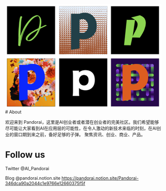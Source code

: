 <img src="https://github.com/wenhanweime/PandorAI/blob/main/Pandorai.png" alt="avatar" >
# About 

欢迎来到 Pandorai，这里是AI创业者或者潜在创业者的完美社区。我们希望能够尽可能让大家看到AI在应用层的可能性，在令人激动的新技术来临的时刻，在AI创业的窗口期到来之前，备好足够的子弹。
聚焦资讯、创业、商业、产品。

# Follow us 

Twitter @AI_Pandorai

Blog @pandorai.notion.site
https://pandorai.notion.site/Pandorai-346dca90a2044c1e9766e12660375f5f
